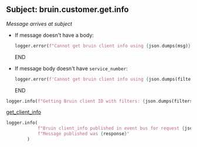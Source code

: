 ## Subject: bruin.customer.get.info

_Message arrives at subject_

* If message doesn't have a body:
  ```python
  logger.error(f"Cannot get bruin client info using {json.dumps(msg)}. JSON malformed")
  ```
  END

* If message body doesn't have `service_number`:
  ```python
  logger.error(f'Cannot get bruin client info using {json.dumps(filters)}. Need "service_number"')
  ```
  END

```python
logger.info(f"Getting Bruin client ID with filters: {json.dumps(filters)}")
```

[get_client_info](../repositories/bruin_repository/get_client_info.md)

```python
logger.info(
            f"Bruin client_info published in event bus for request {json.dumps(msg)}. "
            f"Message published was {response}"
        )
```
